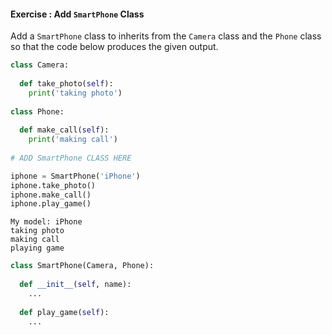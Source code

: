 #### Exercise : Add `SmartPhone` Class

Add a `SmartPhone` class to inherits from the `Camera` class and the `Phone` class so that the code below produces the given output.

<include src="inputOutput.md" boilerplate> 
<span id="input">

```python
class Camera:
  
  def take_photo(self):
    print('taking photo')
    
class Phone:
  
  def make_call(self):
    print('making call')
    
# ADD SmartPhone CLASS HERE

iphone = SmartPhone('iPhone')
iphone.take_photo()
iphone.make_call()
iphone.play_game()
```
</span>
<span id="output">

```
My model: iPhone
taking photo
making call
playing game
```
</span>
</include>

<panel type="seamless" header="%%:bulb: Partial solution%%">

```python
class SmartPhone(Camera, Phone):
  
  def __init__(self, name):
    ...
  
  def play_game(self):
    ...
```

</panel>
